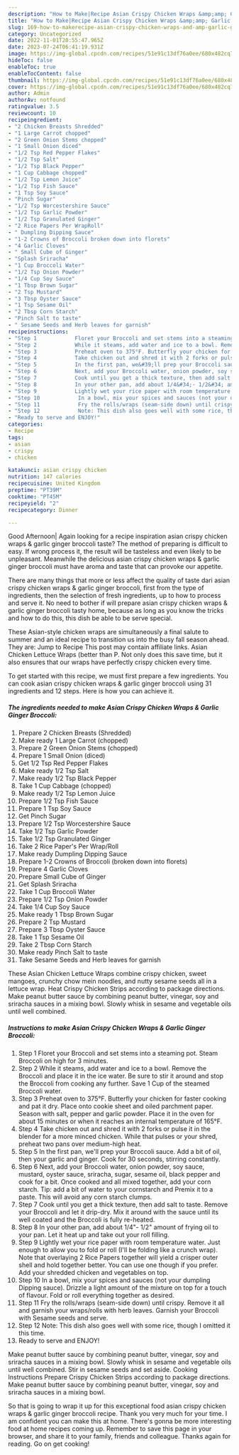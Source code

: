 ```yaml
---
description: "How to Make|Recipe Asian Crispy Chicken Wraps &amp;amp; Garlic Ginger Broccoli {That is Simple"
title: "How to Make|Recipe Asian Crispy Chicken Wraps &amp;amp; Garlic Ginger Broccoli {That is Simple"
slug: 169-how-to-makerecipe-asian-crispy-chicken-wraps-and-amp-garlic-ginger-broccoli-that-is-simple
category: Uncategorized
date: 2022-11-01T20:55:47.965Z
date: 2023-07-24T06:41:19.931Z
image: https://img-global.cpcdn.com/recipes/51e91c13df76a0ee/680x482cq70/asian-crispy-chicken-wraps-garlic-ginger-broccoli-recipe-main-photo.jpg
hideToc: false
enableToc: true
enableTocContent: false
thumbnail: https://img-global.cpcdn.com/recipes/51e91c13df76a0ee/680x482cq70/asian-crispy-chicken-wraps-garlic-ginger-broccoli-recipe-main-photo.jpg
cover: https://img-global.cpcdn.com/recipes/51e91c13df76a0ee/680x482cq70/asian-crispy-chicken-wraps-garlic-ginger-broccoli-recipe-main-photo.jpg
author: Admin
authorAv: notfound
ratingvalue: 3.5
reviewcount: 10
recipeingredient:
- "2 Chicken Breasts Shredded"
- "1 Large Carrot chopped"
- "2 Green Onion Stems chopped"
- "1 Small Onion diced"
- "1/2 Tsp Red Pepper Flakes"
- "1/2 Tsp Salt"
- "1/2 Tsp Black Pepper"
- "1 Cup Cabbage chopped"
- "1/2 Tsp Lemon Juice"
- "1/2 Tsp Fish Sauce"
- "1 Tsp Soy Sauce"
- "Pinch Sugar"
- "1/2 Tsp Worcestershire Sauce"
- "1/2 Tsp Garlic Powder"
- "1/2 Tsp Granulated Ginger"
- "2 Rice Papers Per WrapRoll"
- " Dumpling Dipping Sauce"
- "1-2 Crowns of Broccoli broken down into florets"
- "4 Garlic Cloves"
- " Small Cube of Ginger"
- "Splash Sriracha"
- "1 Cup Broccoli Water"
- "1/2 Tsp Onion Powder"
- "1/4 Cup Soy Sauce"
- "1 Tbsp Brown Sugar"
- "2 Tsp Mustard"
- "3 Tbsp Oyster Sauce"
- "1 Tsp Sesame Oil"
- "2 Tbsp Corn Starch"
- "Pinch Salt to taste"
- " Sesame Seeds and Herb leaves for garnish"
recipeinstructions:
- "Step 1            Floret your Broccoli and set stems into a steaming pot. Steam Broccoli on high for 3 minutes."
- "Step 2            While it steams, add water and ice to a bowl. Remove the Broccoli and place it in the ice water. Be sure to stir it around and stop the Broccoli from cooking any further. Save 1 Cup of the steamed Broccoli water."
- "Step 3            Preheat oven to 375°F. Butterfly your chicken for faster cooking and pat it dry. Place onto cookie sheet and oiled parchment paper. Season with salt, pepper and garlic powder. Place it in the oven for about 15 minutes or when it reaches an internal temperature of 165°F."
- "Step 4            Take chicken out and shred it with 2 forks or pulse it in the blender for a more minced chicken. While that pulses or your shred, preheat two pans over medium-high heat."
- "Step 5            In the first pan, we&#39;ll prep your Broccoli sauce. Add a bit of oil, then your garlic and ginger. Cook for 30 seconds, stirring constantly."
- "Step 6            Next, add your Broccoli water, onion powder, soy sauce, mustard, oyster sauce, sriracha, sugar, sesame oil, black pepper and cook for a bit. Once cooked and all mixed together, add your corn starch.  Tip: add a bit of water to your cornstarch and Premix it to a paste. This will avoid any corn starch clumps."
- "Step 7            Cook until you get a thick texture, then add salt to taste. Remove your Broccoli and let it drip-dry. Mix it around with the sauce until its well coated and the Broccoli is fully re-heated."
- "Step 8            In your other pan, add about 1/4&#34;- 1/2&#34; amount of frying oil to your pan. Let it heat up and take out your roll filling."
- "Step 9            Lightly wet your rice paper with room temperature water. Just enough to allow you to fold or roll (I&#39;ll be folding like a crunch wrap). Note that overlaying 2 Rice Papers together will yield a crisper outer shell and hold together better. You can use one though if you prefer. Add your shredded chicken and vegetables on top."
- "Step 10            In a bowl, mix your spices and sauces (not your dumpling Dipping sauce). Drizzle a light amount of the mixture on top for a touch of flavour. Fold or roll everything together as desired."
- "Step 11            Fry the rolls/wraps (seam-side down) until crispy. Remove it all and garnish your wraps/rolls with herb leaves. Garnish your Broccoli with Sesame seeds and serve."
- "Step 12            Note: This dish also goes well with some rice, though I omitted it this time."
- "Ready to serve and ENJOY!"
categories:
- Recipe
tags:
- asian
- crispy
- chicken

katakunci: asian crispy chicken 
nutrition: 147 calories
recipecuisine: United Kingdom
preptime: "PT39M"
cooktime: "PT45M"
recipeyield: "2"
recipecategory: Dinner

---
```



Good Afternoon| Again looking for a recipe inspiration asian crispy chicken wraps &amp; garlic ginger broccoli taste? The method of preparing is difficult to easy. If wrong process it, the result will be tasteless and even likely to be unpleasant. Meanwhile the delicious asian crispy chicken wraps &amp; garlic ginger broccoli must have aroma and taste that can provoke our appetite.






There are many things that more or less affect the quality of taste dari asian crispy chicken wraps &amp; garlic ginger broccoli, first from the type of ingredients, then the selection of fresh ingredients, up to how to process and serve it. No need to bother if will prepare asian crispy chicken wraps &amp; garlic ginger broccoli tasty home, because as long as you know the tricks and how to do this, this dish be able to be serve special.


These Asian-style chicken wraps are simultaneously a final salute to summer and an ideal recipe to transition us into the busy fall season ahead. They are: Jump to Recipe This post may contain affiliate links. Asian Chicken Lettuce Wraps (better than P. Not only does this save time, but it also ensures that our wraps have perfectly crispy chicken every time.


To get started with this recipe, we must first prepare a few ingredients. You can cook asian crispy chicken wraps &amp; garlic ginger broccoli using 31 ingredients and 12 steps. Here is how you can achieve it.

<!--inarticleads1-->

##### The ingredients needed to make Asian Crispy Chicken Wraps &amp; Garlic Ginger Broccoli:

1. Prepare 2 Chicken Breasts (Shredded)
1. Make ready 1 Large Carrot (chopped)
1. Prepare 2 Green Onion Stems (chopped)
1. Prepare 1 Small Onion (diced)
1. Get 1/2 Tsp Red Pepper Flakes
1. Make ready 1/2 Tsp Salt
1. Make ready 1/2 Tsp Black Pepper
1. Take 1 Cup Cabbage (chopped)
1. Make ready 1/2 Tsp Lemon Juice
1. Prepare 1/2 Tsp Fish Sauce
1. Prepare 1 Tsp Soy Sauce
1. Get Pinch Sugar
1. Prepare 1/2 Tsp Worcestershire Sauce
1. Take 1/2 Tsp Garlic Powder
1. Take 1/2 Tsp Granulated Ginger
1. Take 2 Rice Paper&#39;s Per Wrap/Roll
1. Make ready  Dumpling Dipping Sauce
1. Prepare 1-2 Crowns of Broccoli (broken down into florets)
1. Prepare 4 Garlic Cloves
1. Prepare  Small Cube of Ginger
1. Get Splash Sriracha
1. Take 1 Cup Broccoli Water
1. Prepare 1/2 Tsp Onion Powder
1. Take 1/4 Cup Soy Sauce
1. Make ready 1 Tbsp Brown Sugar
1. Prepare 2 Tsp Mustard
1. Prepare 3 Tbsp Oyster Sauce
1. Take 1 Tsp Sesame Oil
1. Take 2 Tbsp Corn Starch
1. Make ready Pinch Salt to taste
1. Take  Sesame Seeds and Herb leaves for garnish


These Asian Chicken Lettuce Wraps combine crispy chicken, sweet mangoes, crunchy chow mein noodles, and nutty sesame seeds all in a lettuce wrap. Heat Crispy Chicken Strips according to package directions. Make peanut butter sauce by combining peanut butter, vinegar, soy and sriracha sauces in a mixing bowl. Slowly whisk in sesame and vegetable oils until well combined. 

<!--inarticleads2-->

##### Instructions to make Asian Crispy Chicken Wraps &amp; Garlic Ginger Broccoli:

1. Step 1            Floret your Broccoli and set stems into a steaming pot. Steam Broccoli on high for 3 minutes.
1. Step 2            While it steams, add water and ice to a bowl. Remove the Broccoli and place it in the ice water. Be sure to stir it around and stop the Broccoli from cooking any further. Save 1 Cup of the steamed Broccoli water.
1. Step 3            Preheat oven to 375°F. Butterfly your chicken for faster cooking and pat it dry. Place onto cookie sheet and oiled parchment paper. Season with salt, pepper and garlic powder. Place it in the oven for about 15 minutes or when it reaches an internal temperature of 165°F.
1. Step 4            Take chicken out and shred it with 2 forks or pulse it in the blender for a more minced chicken. While that pulses or your shred, preheat two pans over medium-high heat.
1. Step 5            In the first pan, we&#39;ll prep your Broccoli sauce. Add a bit of oil, then your garlic and ginger. Cook for 30 seconds, stirring constantly.
1. Step 6            Next, add your Broccoli water, onion powder, soy sauce, mustard, oyster sauce, sriracha, sugar, sesame oil, black pepper and cook for a bit. Once cooked and all mixed together, add your corn starch.  Tip: add a bit of water to your cornstarch and Premix it to a paste. This will avoid any corn starch clumps.
1. Step 7            Cook until you get a thick texture, then add salt to taste. Remove your Broccoli and let it drip-dry. Mix it around with the sauce until its well coated and the Broccoli is fully re-heated.
1. Step 8            In your other pan, add about 1/4&#34;- 1/2&#34; amount of frying oil to your pan. Let it heat up and take out your roll filling.
1. Step 9            Lightly wet your rice paper with room temperature water. Just enough to allow you to fold or roll (I&#39;ll be folding like a crunch wrap). Note that overlaying 2 Rice Papers together will yield a crisper outer shell and hold together better. You can use one though if you prefer. Add your shredded chicken and vegetables on top.
1. Step 10            In a bowl, mix your spices and sauces (not your dumpling Dipping sauce). Drizzle a light amount of the mixture on top for a touch of flavour. Fold or roll everything together as desired.
1. Step 11            Fry the rolls/wraps (seam-side down) until crispy. Remove it all and garnish your wraps/rolls with herb leaves. Garnish your Broccoli with Sesame seeds and serve.
1. Step 12            Note: This dish also goes well with some rice, though I omitted it this time.
1. Ready to serve and ENJOY!

Make peanut butter sauce by combining peanut butter, vinegar, soy and sriracha sauces in a mixing bowl. Slowly whisk in sesame and vegetable oils until well combined. Stir in sesame seeds and set aside. Cooking Instructions Prepare Crispy Chicken Strips according to package directions. Make peanut butter sauce by combining peanut butter, vinegar, soy and sriracha sauces in a mixing bowl. 

So that is going to wrap it up for this exceptional food asian crispy chicken wraps &amp; garlic ginger broccoli recipe. Thank you very much for your time. I am confident you can make this at home. There's gonna be more interesting food at home recipes coming up. Remember to save this page in your browser, and share it to your family, friends and colleague. Thanks again for reading. Go on get cooking!
